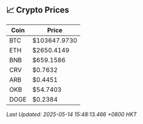 ## 📈 Crypto Prices

| Coin | Price |
| ---- | ----- |
| BTC | $103647.9730 |
| ETH | $2650.4149 |
| BNB | $659.1586 |
| CRV | $0.7632 |
| ARB | $0.4451 |
| OKB | $54.7403 |
| DOGE | $0.2384 |

_Last Updated: 2025-05-14 15:48:13.466 +0800 HKT_